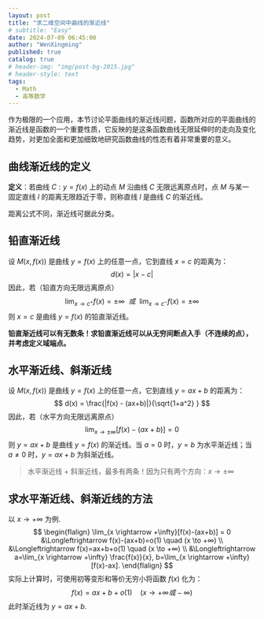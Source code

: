 ```yaml
---
layout: post
title: "求二维空间中曲线的渐近线"
# subtitle: "Easy"
date: 2024-07-09 06:45:00
author: "WenXingming"
published: true
catalog: true
# header-img: "img/post-bg-2015.jpg"
# header-style: text
tags:
  - Math
  - 高等数学
---
```


作为极限的一个应用，本节讨论平面曲线的渐近线问题，函数所对应的平面曲线的渐近线是函数的一个重要性质，它反映的是这条函数曲线无限延伸时的走向及变化趋势，对更加全面和更加细致地研究函数曲线的性态有着非常重要的意义。

## 曲线渐近线的定义

**定义**：若曲线 $C:y = f(x)$ 上的动点 $M$ 沿曲线 $C$ 无限远离原点时，点 $M$ 与某一固定直线 $l$ 的距离无限趋近于零，则称直线 $l$ 是曲线 $C$ 的渐近线。

距离公式不同，渐近线可据此分类。

## 铅直渐近线

设 $M(x,f(x))$ 是曲线 $y=f(x)$ 上的任意一点，它到直线 $x=c$ 的距离为：
$$
d(x) = |x-c|
$$
因此，若（铅直方向无限远离原点）
$$
\lim_{x \rightarrow c^+} f(x) = \pm \infty\ \ 或\ \  \lim_{x \rightarrow c^-}  f(x) = \pm \infty
$$
则 $x=c$ 是曲线 $y=f(x)$ 的铅直渐近线。

**铅直渐近线可以有无数条！求铅直渐近线可以从无穷间断点入手（不连续的点），并考虑定义域端点。**

## 水平渐近线、斜渐近线

设 $M(x,f(x))$ 是曲线 $y=f(x)$ 上的任意一点，它到直线 $y = ax + b$ 的距离为：
$$
d(x) = \frac{|f(x) - (ax+b)|}{\sqrt{1+a^2} }
$$
因此，若（水平方向无限远离原点）
$$
\lim_{x \rightarrow \pm\infty}[f(x)-(ax+b)] = 0
$$
则 $y=ax+b$ 是曲线 $y=f(x)$ 的渐近线。当 $a=0$ 时，$y=b$ 为水平渐近线；当 $a \neq 0$ 时，$y=ax+b$ 为斜渐近线。

> 水平渐近线 + 斜渐近线，最多有两条！因为只有两个方向：$x \rightarrow \pm\infty$

## 求水平渐近线、斜渐近线的方法

以 $x \to +∞$ 为例.
$$
\begin{flalign}
\lim_{x \rightarrow +\infty}[f(x)-(ax+b)] = 0 &\Longleftrightarrow f(x)-(ax+b)=o(1) \quad (x \to +∞) \\
&\Longleftrightarrow f(x)=ax+b+o(1) \quad (x \to +∞) \\
&\Longleftrightarrow a=\lim_{x \rightarrow +\infty} \frac{f(x)}{x}, b=\lim_{x \rightarrow +\infty}[f(x)-ax].
\end{flalign}
$$
实际上计算时，可使用初等变形和等价无穷小将函数 $f(x)$ 化为：
$$
f(x)=ax+b+o(1) \quad (x \to +\infty 或 -\infty)
$$
此时渐近线为 $y=ax+b$.